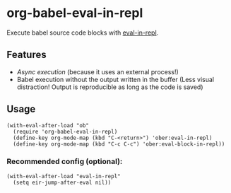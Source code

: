 # org-babel-eval-in-repl
Execute babel source code blocks with [eval-in-repl](https://github.com/kaz-yos/eval-in-repl).

## Features
- *Async execution* (because it uses an external process!)
- Babel execution without the output written in the buffer (Less visual distraction! Output is reproducible as long as the code is saved)

## Usage
```
(with-eval-after-load "ob"
  (require 'org-babel-eval-in-repl)
  (define-key org-mode-map (kbd "C-<return>") 'ober:eval-in-repl)
  (define-key org-mode-map (kbd "C-c C-c") 'ober:eval-block-in-repl))
```

### Recommended config (optional):
```
(with-eval-after-load "eval-in-repl"
  (setq eir-jump-after-eval nil))
```
